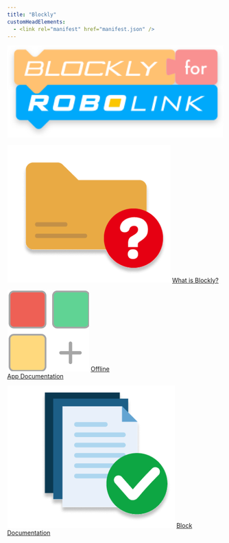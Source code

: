 ```yaml
---
title: "Blockly"
customHeadElements:
  - <link rel="manifest" href="manifest.json" />
---
```


<div className='level2_main_image'>

  ![Blockly_logo](/img/CDE/Blockly-logo.png)

</div>

<div className='level_image_column'>

  [![What is Blockly?](/img/CDE/what-is-icon.png)](/docs/CoDroneEDU/Blockly/page1/)
  [What is Blockly?](/docs/CoDroneEDU/Blockly/page1/)  

  [![Offline App Documentation](/img/CDE/app-docu-icon.png)](/docs/CoDroneEDU/Blockly/page2/)
  [Offline<br />App Documentation](/docs/CoDroneEDU/Blockly/page2/)

  [![Block Documentation](/img/CDE/doc-app.png)](/docs/CoDroneEDU/Blockly/page3/)
  [Block<br />Documentation](/docs/CoDroneEDU/Blockly/page3/)

</div>